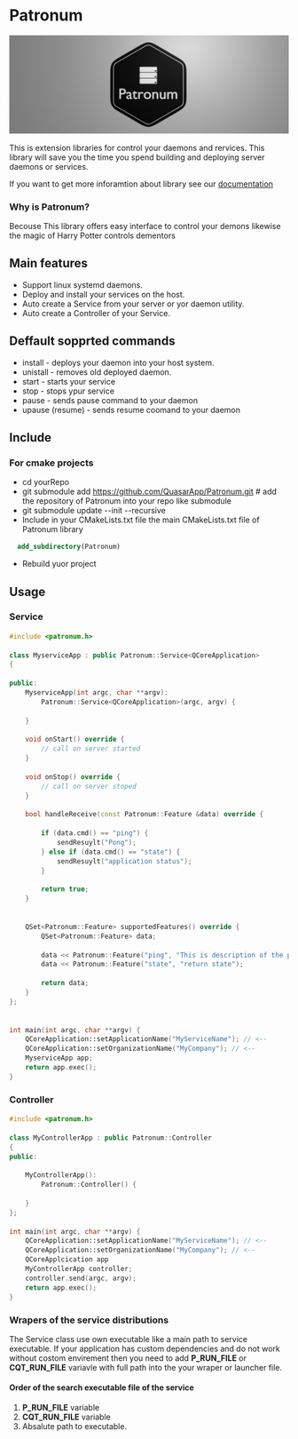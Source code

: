 # Patronum

<p align="center"><img src="res/Banner_web.jpg" alt="Credits"></p>

This is extension libraries for control your daemons and rervices. This library will save you the time you spend building and deploying server daemons or services. 

If you want to get more inforamtion about library see our [documentation](https://quasarapp.ddns.net:3031/docs/QuasarApp/Patronum/latest/)

### Why is Patronum?

Becouse This library offers easy interface to control your demons likewise the magic of Harry Potter controls dementors

## Main features

* Support linux systemd daemons.
* Deploy and install your services on the host.
* Auto create a Service from your server or yor daemon utility.
* Auto create a Controller of your Service. 

## Deffault sopprted commands
* install - deploys your daemon into your host system.
* unistall - removes old deployed daemon.
* start - starts your service
* stop - stops ypur service
* pause - sends pause command to your daemon
* upause (resume) - sends resume coomand to your daemon


## Include

### For cmake projects
 
 * cd yourRepo
 * git submodule add https://github.com/QuasarApp/Patronum.git # add the repository of Patronum into your repo like submodule
 * git submodule update --init --recursive
 * Include in your CMakeLists.txt file the main CMakeLists.txt file of Patronum library
  ```cmake
    add_subdirectory(Patronum)
  ```
 * Rebuild yuor project


## Usage

### Service

```cpp
#include <patronum.h>

class MyserviceApp : public Patronum::Service<QCoreApplication>
{

public:
    MyserviceApp(int argc, char **argv):
        Patronum::Service<QCoreApplication>(argc, argv) {

    }

    void onStart() override {
        // call on server started 
    }

    void onStop() override {
        // call on server stoped 
    }

    bool handleReceive(const Patronum::Feature &data) override {
    
        if (data.cmd() == "ping") {
            sendResuylt("Pong");
        } else if (data.cmd() == "state") {
            sendResuylt("application status");
        } 

        return true;
    }


    QSet<Patronum::Feature> supportedFeatures() override {
        QSet<Patronum::Feature> data;

        data << Patronum::Feature("ping", "This is description of the ping command");
        data << Patronum::Feature("state", "return state");

        return data;
    }
};


int main(int argc, char **argv) {
    QCoreApplication::setApplicationName("MyServiceName"); // <--
    QCoreApplication::setOrganizationName("MyCompany"); // <--
    MyserviceApp app;
    return app.exec();
}
```

### Controller

```cpp
#include <patronum.h>

class MyControllerApp : public Patronum::Controller
{
public:

    MyControllerApp():
        Patronum::Controller() {

    }
};

int main(int argc, char **argv) {
    QCoreApplication::setApplicationName("MyServiceName"); // <--
    QCoreApplication::setOrganizationName("MyCompany"); // <--
    QCoreApplcication app
    MyControllerApp controller;
    controller.send(argc, argv);
    return app.exec();
}
```


### Wrapers of the service distributions

The Service class use own executable like a main path to service executable. 
If your application has custom dependencies and do not work without costom envirement then you need to add **P_RUN_FILE** or **CQT_RUN_FILE** variavle with full path into the your wraper or launcher file.

#### Order of the search executable file of the service

1. **P_RUN_FILE** variable
2. **CQT_RUN_FILE** variable
3. Absalute path to executable.
